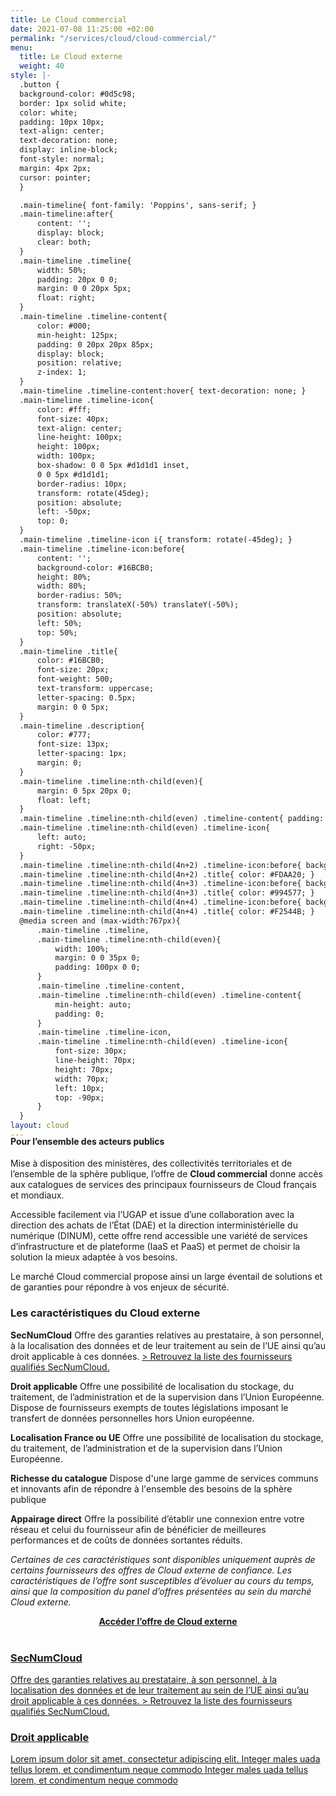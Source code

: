 ```yaml
---
title: Le Cloud commercial
date: 2021-07-08 11:25:00 +02:00
permalink: "/services/cloud/cloud-commercial/"
menu:
  title: Le Cloud externe
  weight: 40
style: |-
  .button {
  background-color: #0d5c98;
  border: 1px solid white;
  color: white;
  padding: 10px 10px;
  text-align: center;
  text-decoration: none;
  display: inline-block;
  font-style: normal;
  margin: 4px 2px;
  cursor: pointer;
  }

  .main-timeline{ font-family: 'Poppins', sans-serif; }
  .main-timeline:after{
      content: '';
      display: block;
      clear: both;
  }
  .main-timeline .timeline{
      width: 50%;
      padding: 20px 0 0;
      margin: 0 0 20px 5px;
      float: right;
  }
  .main-timeline .timeline-content{
      color: #000;
      min-height: 125px;
      padding: 0 20px 20px 85px;
      display: block;
      position: relative;
      z-index: 1;
  }
  .main-timeline .timeline-content:hover{ text-decoration: none; }
  .main-timeline .timeline-icon{
      color: #fff;
      font-size: 40px;
      text-align: center;
      line-height: 100px;
      height: 100px;
      width: 100px;
      box-shadow: 0 0 5px #d1d1d1 inset,
      0 0 5px #d1d1d1;
      border-radius: 10px;
      transform: rotate(45deg);
      position: absolute;
      left: -50px;
      top: 0;
  }
  .main-timeline .timeline-icon i{ transform: rotate(-45deg); }
  .main-timeline .timeline-icon:before{
      content: '';
      background-color: #16BCB0;
      height: 80%;
      width: 80%;
      border-radius: 50%;
      transform: translateX(-50%) translateY(-50%);
      position: absolute;
      left: 50%;
      top: 50%;
  }
  .main-timeline .title{
      color: #16BCB0;
      font-size: 20px;
      font-weight: 500;
      text-transform: uppercase;
      letter-spacing: 0.5px;
      margin: 0 0 5px;
  }
  .main-timeline .description{
      color: #777;
      font-size: 13px;
      letter-spacing: 1px;
      margin: 0;
  }
  .main-timeline .timeline:nth-child(even){
      margin: 0 5px 20px 0;
      float: left;
  }
  .main-timeline .timeline:nth-child(even) .timeline-content{ padding: 0 85px 20px 20px; }
  .main-timeline .timeline:nth-child(even) .timeline-icon{
      left: auto;
      right: -50px;
  }
  .main-timeline .timeline:nth-child(4n+2) .timeline-icon:before{ background-color: #FDAA20; }
  .main-timeline .timeline:nth-child(4n+2) .title{ color: #FDAA20; }
  .main-timeline .timeline:nth-child(4n+3) .timeline-icon:before{ background-color: #994577; }
  .main-timeline .timeline:nth-child(4n+3) .title{ color: #994577; }
  .main-timeline .timeline:nth-child(4n+4) .timeline-icon:before{ background-color: #F2544B; }
  .main-timeline .timeline:nth-child(4n+4) .title{ color: #F2544B; }
  @media screen and (max-width:767px){
      .main-timeline .timeline,
      .main-timeline .timeline:nth-child(even){
          width: 100%;
          margin: 0 0 35px 0;
          padding: 100px 0 0;
      }
      .main-timeline .timeline-content,
      .main-timeline .timeline:nth-child(even) .timeline-content{
          min-height: auto;
          padding: 0;
      }
      .main-timeline .timeline-icon,
      .main-timeline .timeline:nth-child(even) .timeline-icon{
          font-size: 30px;
          line-height: 70px;
          height: 70px;
          width: 70px;
          left: 10px;
          top: -90px;
      }
  }
layout: cloud
---
```


<h4 style="margin-top:-20px">Pour l’ensemble des acteurs publics</h4>

Mise à disposition des ministères, des collectivités territoriales et de l’ensemble de la sphère publique, l’offre de **Cloud commercial** donne accès aux catalogues de services des principaux fournisseurs de Cloud français et mondiaux.

Accessible facilement via l’UGAP et issue d’une collaboration avec la direction des achats de l’État (DAE) et la direction interministérielle du numérique (DINUM), cette offre rend accessible une variété de services d’infrastructure et de plateforme (IaaS et PaaS) et permet de choisir la solution la mieux adaptée à vos besoins.

Le marché Cloud commercial propose ainsi un large éventail de solutions et de garanties pour répondre à vos enjeux de sécurité.

### Les caractéristiques du Cloud externe

**SecNumCloud**
Offre des garanties relatives au prestataire, à son personnel, à la localisation des données et de leur traitement au sein de l’UE ainsi qu’au droit applicable à ces données. [> Retrouvez la liste des fournisseurs qualifiés SecNumCloud.](https://www.ssi.gouv.fr/administration/qualifications/prestataires-de-services-de-confiance-qualifies/prestataires-de-service-dinformatique-en-nuage-secnumcloud/)

**Droit applicable**
Offre une possibilité de localisation du stockage, du traitement, de l’administration et de la supervision dans l’Union Européenne. Dispose de fournisseurs exempts de toutes législations imposant le transfert de données personnelles hors Union européenne.

**Localisation France ou UE**
Offre une possibilité de localisation du stockage, du traitement, de l’administration et de la supervision dans l’Union Européenne.

**Richesse du catalogue**
Dispose d'une large gamme de services communs et innovants afin de répondre à l'ensemble des besoins de la sphère publique

**Appairage direct**
Offre la possibilité d’établir une connexion entre votre réseau et celui du fournisseur afin de bénéficier de meilleures performances et de coûts de données sortantes réduits.

*Certaines de ces caractéristiques sont disponibles uniquement auprès de certains fournisseurs des offres de Cloud externe de confiance. Les caractéristiques de l’offre sont susceptibles d’évoluer au cours du temps, ainsi que la composition du panel d’offres présentées au sein du marché Cloud externe.*

<div align="center" style="margin-bottom: 40px"><a href="https://www.ugap.fr/catalogue-marche-public/services-dinformatique-en-nuage-cloud-externe_103007.html" class="button" alt="Accéder l’offre de Cloud externe - lien externe"><b>Accéder l’offre de Cloud externe</b></a></div>

<div class="container">
<div class="row">
<div class="col-md-12">
<div class="main-timeline">
<div class="timeline">
<a href="#" class="timeline-content">
<div class="timeline-icon"><i class="fa fa-globe"></i></div>
<h3 class="title">SecNumCloud</h3>
<p class="description">
Offre des garanties relatives au prestataire, à son personnel, à la localisation des données et de leur traitement au sein de l’UE ainsi qu’au droit applicable à ces données. <a href="https://www.ssi.gouv.fr/administration/qualifications/prestataires-de-services-de-confiance-qualifies/prestataires-de-service-dinformatique-en-nuage-secnumcloud/">> Retrouvez la liste des fournisseurs qualifiés SecNumCloud.</a>
</p>
</a>
</div>
<div class="timeline">
<a href="#" class="timeline-content">
<div class="timeline-icon"><i class="fa fa-rocket"></i></div>
<h3 class="title">Droit applicable</h3>
<p class="description">
Lorem ipsum dolor sit amet, consectetur adipiscing elit. Integer males uada tellus lorem, et condimentum neque commodo Integer males uada tellus lorem, et condimentum neque commodo
</p>
</a>
</div>
</div>
</div>
</div>
</div>